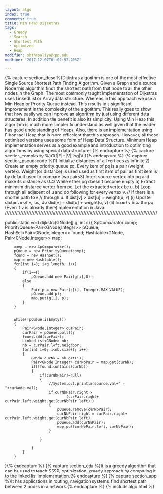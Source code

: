 ```yaml
---
layout: algo
index: true
comments: true
title: Min Heap Dijsktras
tags:
  - Greedy
  - Search
  - Shortest Path
  - Optimized
  - Heap
modifier: sbthapaliya@cpp.edu
modtime: '2017-12-07T01:02:52.703Z'

---
```

{% capture section_desc %}Dijkstras algorithm is one of the most effective Single Source Shortest Path Finding Algorithm. Given a Graph and a source Node this algorithm finds the shortest path from that node to all the other nodes in the Graph. The most commonly taught implementation of Dijkstras uses LinkedList or Array data structure. Whereas in this approach we use a Min Heap or Priority Queue instead. This results in a significant improvement in the complexity of the algorithm. This really goes to show that how easily we can improve an algorithm by just using different data structures. In addition the benefit is also its simplicity. Using Min Heap this algorithm is much more simpler to understand as well given that the reader has good understanding of Heaps. Also, there is an implementation using Fibonnaci Heap that is more effiecient that this approach. However, all these optimized versions uses some form of Heap Data Structure. Minimum Heap implementation serves as a good example and introduction to optimizing algorithms by using special data structures.{% endcapture %}
{% capture section_complexity %}O((|E|+|V|)log|V|){% endcapture %}
{% capture section_pseudocode %}1) Initialize distances of all vertices as infinite.2) Create an empty priority_queue pq.  Every item
   of pq is a pair (weight, vertex). Weight (or 
   distance) is used used as first item  of pair
   as first item is by default used to compare
   two pairs3) Insert source vertex into pq and make its
   distance as 0.4) While either pq doesn't become empty
    a) Extract minimum distance vertex from pq. 
       Let the extracted vertex be u.
    b) Loop through all adjacent of u and do 
       following for every vertex v.           // If there is a shorter path to v
           // through u. 
           If dist[v] > dist[u] + weight(u, v)               (i) Update distance of v, i.e., do
                     dist[v] = dist[u] + weight(u, v)
               (ii) Insert v into the pq (Even if v is
                    already there)Implementation in Java:
///////////////////////////////////////////////////////////////////////////////////////////////////

public static void dijkstra(GNode[] g, int s)
{
        SpComparator comp;
        PriorityQueue<Pair<GNode,Integer>> pQueue;
        HashSet<Pair<GNode,Integer>> found;
        Hashtable<GNode, Pair<GNode,Integer>> map;
         
        comp = new SpComparator();
        pQueue = new PriorityQueue(comp);
        found = new HashSet();
        map = new Hashtable();
        for(int i=0; i<g.length; i++)
        {
            if(i==s)
                pQueue.add(new Pair(g[i],0));
            else 
            {
                Pair p = new Pair(g[i], Integer.MAX_VALUE);
                pQueue.add(p);
                map.put(g[i], p);
            }
        }
         
         
        while(!pQueue.isEmpty())
        {
            Pair<GNode,Integer> curPair;
            curPair = pQueue.poll();
            found.add(curPair);
            LinkedList<GNode> nb;
            nb = curPair.left.neighbor;
            for(int i=0; i<nb.size(); i++)
            {
                GNode curNb = nb.get(i);
                Pair<GNode,Integer> curNbPair = map.get(curNb);
                if(!found.contains(curNb))
                {
                    if(curNbPair!=null)
                    {
                        //System.out.println(source.val+" - "+curNode.val);
                        if(curNbPair.right > 
                                (curPair.right+ curPair.left.weight.get(curNbPair.left)))
                        {
                            pQueue.remove(curNbPair);
                            curNbPair.right = curPair.right+ curPair.left.weight.get(curNbPair.left);
                            pQueue.add(curNbPair);
                            map.put(curNbPair.left, curNbPair);
                        }
                    
                    }
                    
                }
            }
        }
 }{% endcapture %}
{% capture section_edu %}It is a greedy algorithm that can be used to teach SSSP, optimization, greedy approach by comparing it to the linked list implementation.{% endcapture %}
{% capture section_app %}It has applications in routing, navigation systems,  find shortest path between 2 nodes in a network.{% endcapture %}
{% include algo.html %}